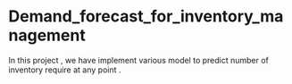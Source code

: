 # Demand_forecast_for_inventory_management
 In this project , we have implement various model to predict number of inventory require at any point .
